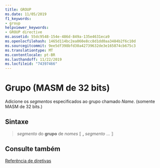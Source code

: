 ```yaml
---
title: GROUP
ms.date: 11/05/2019
f1_keywords:
- group
helpviewer_keywords:
- GROUP directive
ms.assetid: 55dc9548-154e-486d-849a-135e4631eca9
ms.openlocfilehash: 1465d114bc2ea060e8cc8d1dd0aa3484b2f6c10d
ms.sourcegitcommit: 9ee5df398bfd30a42739632de3e165874cb675c3
ms.translationtype: MT
ms.contentlocale: pt-BR
ms.lasthandoff: 11/22/2019
ms.locfileid: "74397466"
---
```

# <a name="group-32-bit-masm"></a>Grupo (MASM de 32 bits)

Adicione os *segmentos* especificados ao grupo chamado *Name*. (somente MASM de 32 bits.)

## <a name="syntax"></a>Sintaxe

> *segmento* do **grupo** de *nomes* ⟦ __,__ *segmento* ... ⟧

## <a name="see-also"></a>Consulte também

[Referência de diretivas](../../assembler/masm/directives-reference.md)
